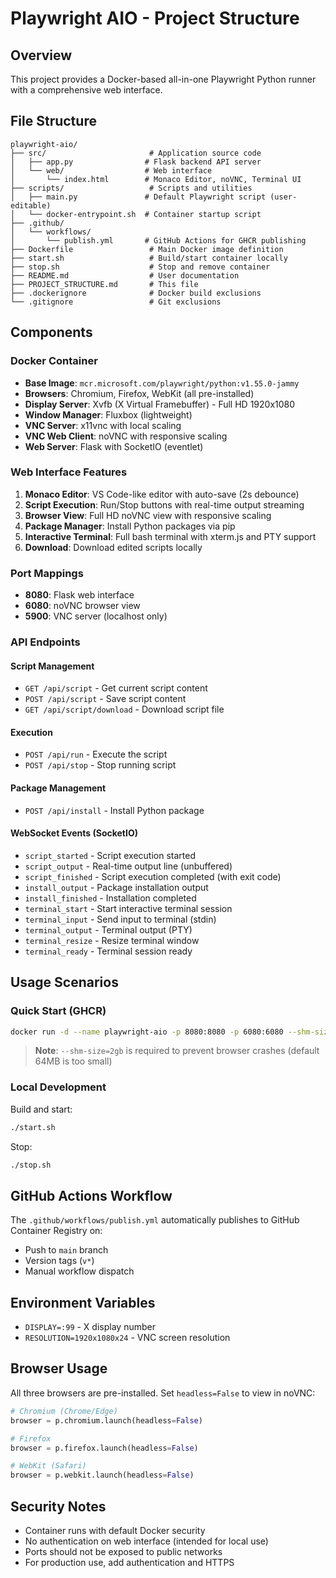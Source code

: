 # Playwright AIO - Project Structure

## Overview
This project provides a Docker-based all-in-one Playwright Python runner with a comprehensive web interface.

## File Structure

```
playwright-aio/
├── src/                       # Application source code
│   ├── app.py                # Flask backend API server
│   └── web/                  # Web interface
│       └── index.html        # Monaco Editor, noVNC, Terminal UI
├── scripts/                   # Scripts and utilities
│   ├── main.py               # Default Playwright script (user-editable)
│   └── docker-entrypoint.sh  # Container startup script
├── .github/
│   └── workflows/
│       └── publish.yml       # GitHub Actions for GHCR publishing
├── Dockerfile                 # Main Docker image definition
├── start.sh                   # Build/start container locally
├── stop.sh                    # Stop and remove container
├── README.md                  # User documentation
├── PROJECT_STRUCTURE.md       # This file
├── .dockerignore              # Docker build exclusions
└── .gitignore                 # Git exclusions
```

## Components

### Docker Container
- **Base Image**: `mcr.microsoft.com/playwright/python:v1.55.0-jammy`
- **Browsers**: Chromium, Firefox, WebKit (all pre-installed)
- **Display Server**: Xvfb (X Virtual Framebuffer) - Full HD 1920x1080
- **Window Manager**: Fluxbox (lightweight)
- **VNC Server**: x11vnc with local scaling
- **VNC Web Client**: noVNC with responsive scaling
- **Web Server**: Flask with SocketIO (eventlet)

### Web Interface Features
1. **Monaco Editor**: VS Code-like editor with auto-save (2s debounce)
2. **Script Execution**: Run/Stop buttons with real-time output streaming
3. **Browser View**: Full HD noVNC view with responsive scaling
4. **Package Manager**: Install Python packages via pip
5. **Interactive Terminal**: Full bash terminal with xterm.js and PTY support
6. **Download**: Download edited scripts locally

### Port Mappings
- **8080**: Flask web interface
- **6080**: noVNC browser view
- **5900**: VNC server (localhost only)

### API Endpoints

#### Script Management
- `GET /api/script` - Get current script content
- `POST /api/script` - Save script content
- `GET /api/script/download` - Download script file

#### Execution
- `POST /api/run` - Execute the script
- `POST /api/stop` - Stop running script

#### Package Management
- `POST /api/install` - Install Python package

#### WebSocket Events (SocketIO)
- `script_started` - Script execution started
- `script_output` - Real-time output line (unbuffered)
- `script_finished` - Script execution completed (with exit code)
- `install_output` - Package installation output
- `install_finished` - Installation completed
- `terminal_start` - Start interactive terminal session
- `terminal_input` - Send input to terminal (stdin)
- `terminal_output` - Terminal output (PTY)
- `terminal_resize` - Resize terminal window
- `terminal_ready` - Terminal session ready

## Usage Scenarios

### Quick Start (GHCR)
```bash
docker run -d --name playwright-aio -p 8080:8080 -p 6080:6080 --shm-size=2gb ghcr.io/lonetis/playwright-aio:latest
```

> **Note**: `--shm-size=2gb` is required to prevent browser crashes (default 64MB is too small)

### Local Development
Build and start:
```bash
./start.sh
```

Stop:
```bash
./stop.sh
```

## GitHub Actions Workflow

The `.github/workflows/publish.yml` automatically publishes to GitHub Container Registry on:
- Push to `main` branch
- Version tags (`v*`)
- Manual workflow dispatch

## Environment Variables

- `DISPLAY=:99` - X display number
- `RESOLUTION=1920x1080x24` - VNC screen resolution

## Browser Usage

All three browsers are pre-installed. Set `headless=False` to view in noVNC:

```python
# Chromium (Chrome/Edge)
browser = p.chromium.launch(headless=False)

# Firefox
browser = p.firefox.launch(headless=False)

# WebKit (Safari)
browser = p.webkit.launch(headless=False)
```

## Security Notes

- Container runs with default Docker security
- No authentication on web interface (intended for local use)
- Ports should not be exposed to public networks
- For production use, add authentication and HTTPS
